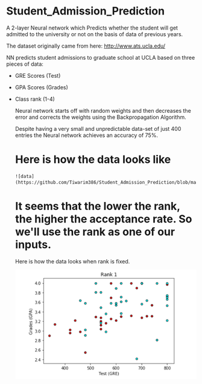 # Student_Admission_Prediction
A 2-layer Neural network which Predicts whether the student will get admitted to the university or not on the basis of data of previous years.
  
  The dataset originally came from here: http://www.ats.ucla.edu/
  
  NN predicts student admissions to graduate school at UCLA based on three pieces of data:
- GRE Scores (Test)
- GPA Scores (Grades)
- Class rank (1-4)
  
  Neural network starts off with random weights and then decreases the error and corrects the weights using the Backpropagation Algorithm.
  
  Despite having a very small and unpredictable data-set of just 400 entries the Neural network achieves an accuracy of 75%.
  
  
  # Here is how the data looks like
  
      ![data](https://github.com/Tiwarim386/Student_Admission_Prediction/blob/master/howdatalooks.PNG)
      
      
      
   # It seems that the lower the rank, the higher the acceptance rate. So we'll use the rank as one of our inputs.
   
    Here is how the data looks when rank is fixed.
    
   
    ![rank1](https://github.com/Tiwarim386/Student_Admission_Prediction/blob/master/rank1.PNG)
      
      
